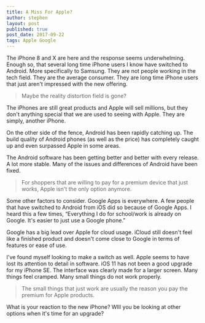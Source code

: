 ```yaml
---
title: A Miss For Apple?
author: stephen
layout: post
published: true
post_date: 2017-09-22
tags: Apple Google 
---
```

<span style="font-weight: 400;">The iPhone 8 and X are here and the response seems underwhelming. Enough so, that several long time iPhone users I know have switched to Android. More specifically to Samsung. They are not people working in the tech field. They are the average consumer. They are long time iPhone users that just aren't impressed with the new offering.</span>
<blockquote><span style="font-weight: 400;">Maybe the reality distortion field is gone?</span></blockquote>
The iPhones are still great products and Apple will sell millions, but they don't anything special that we are used to seeing with Apple. They are simply, another iPhone.

On the other side of the fence, Android has been rapidly catching up. The build quality of Android phones (as well as the price) has completely caught up and even surpassed Apple in some areas.

The Android software has been getting better and better with every release. A lot more stable. Many of the issues and differences of Android have been fixed.
<blockquote><span style="font-weight: 400;">For shoppers that are willing to pay for a premium device that just works, Apple isn't the only option anymore.</span></blockquote>
<span style="font-weight: 400;">Some other factors to consider. Google Apps is everywhere. A few people that have switched to Android from iOS did so because of Google Apps. I heard this a few times, “Everything I do for school/work is already on Google. It's easier to just use a Google phone.”</span>

Google has a big lead over Apple for cloud usage. iCloud still doesn't feel like a finished product and doesn't come close to Google in terms of features or ease of use.

<span style="font-weight: 400;">I've found myself looking to make a switch as well. Apple seems to have lost its attention to detail in software. iOS 11 has not been a good upgrade for my iPhone SE. The interface was clearly made for a larger screen. Many things feel cramped. Many small things do not work properly. </span>
<blockquote><span style="font-weight: 400;">The small things that just work are usually the reason you pay the premium for Apple products.</span></blockquote>
What is your reaction to the new iPhone? WIll you be looking at other options when it's time for an upgrade?
